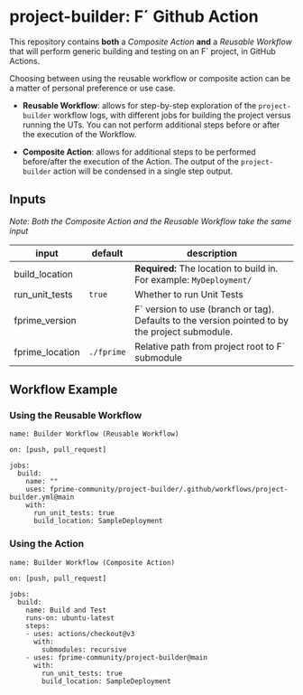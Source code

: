 # project-builder: F´ Github Action 

This repository contains **both** a _Composite Action_ **and** a _Reusable Workflow_ that will perform generic building and testing on an F´ project, in GitHub Actions.

Choosing between using the reusable workflow or composite action can be a matter of personal preference or use case.

- **Reusable Workflow**: allows for step-by-step exploration of the `project-builder` workflow logs, with different jobs for building the project versus running the UTs. You can not perform additional steps before or after the execution of the Workflow.

- **Composite Action**: allows for additional steps to be performed before/after the execution of the Action. The output of the `project-builder` action will be condensed in a single step output.

## Inputs

_Note: Both the Composite Action and the Reusable Workflow take the same input_

| input           | default       | description               |
|-----------------|---------------|---------------------------|
| build_location  |               | **Required:** The location to build in. For example: `MyDeployment/`|
| run_unit_tests  | `true`        | Whether to run Unit Tests|
| fprime_version  |               | F´ version to use (branch or tag). Defaults to the version pointed to by the project submodule.|
| fprime_location | `./fprime`    | Relative path from project root to F´ submodule|


## Workflow Example

### Using the Reusable Workflow

```
name: Builder Workflow (Reusable Workflow)

on: [push, pull_request]

jobs:
  build:
    name: ""
    uses: fprime-community/project-builder/.github/workflows/project-builder.yml@main
    with: 
      run_unit_tests: true
      build_location: SampleDeployment
```

### Using the Action

```
name: Builder Workflow (Composite Action)

on: [push, pull_request]

jobs:
  build:
    name: Build and Test
    runs-on: ubuntu-latest
    steps:
    - uses: actions/checkout@v3
      with:
        submodules: recursive
    - uses: fprime-community/project-builder@main
      with:
        run_unit_tests: true
        build_location: SampleDeployment
```


